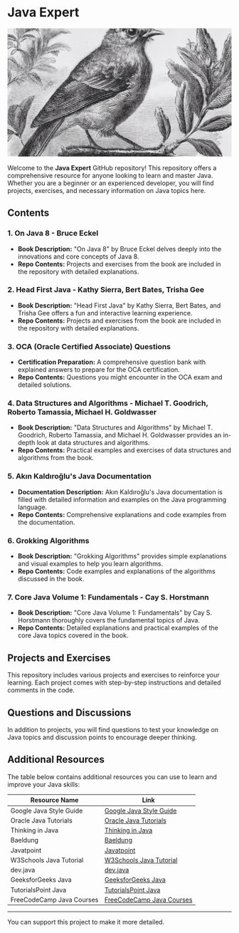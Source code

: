# Java Expert

<img src="https://raw.githubusercontent.com/NuhDemir/Java_Expert/main/img/java%208.jpg">

Welcome to the **Java Expert** GitHub repository! This repository offers a comprehensive resource for anyone looking to learn and master Java. Whether you are a beginner or an experienced developer, you will find projects, exercises, and necessary information on Java topics here.

## Contents

### 1. On Java 8 - Bruce Eckel
- **Book Description:** "On Java 8" by Bruce Eckel delves deeply into the innovations and core concepts of Java 8.
- **Repo Contents:** Projects and exercises from the book are included in the repository with detailed explanations.

### 2. Head First Java - Kathy Sierra, Bert Bates, Trisha Gee
- **Book Description:** "Head First Java" by Kathy Sierra, Bert Bates, and Trisha Gee offers a fun and interactive learning experience.
- **Repo Contents:** Projects and exercises from the book are included in the repository with detailed explanations.

### 3. OCA (Oracle Certified Associate) Questions
- **Certification Preparation:** A comprehensive question bank with explained answers to prepare for the OCA certification.
- **Repo Contents:** Questions you might encounter in the OCA exam and detailed solutions.

### 4. Data Structures and Algorithms - Michael T. Goodrich, Roberto Tamassia, Michael H. Goldwasser
- **Book Description:** "Data Structures and Algorithms" by Michael T. Goodrich, Roberto Tamassia, and Michael H. Goldwasser provides an in-depth look at data structures and algorithms.
- **Repo Contents:** Practical examples and exercises of data structures and algorithms from the book.

### 5. Akın Kaldıroğlu's Java Documentation
- **Documentation Description:** Akın Kaldıroğlu's Java documentation is filled with detailed information and examples on the Java programming language.
- **Repo Contents:** Comprehensive explanations and code examples from the documentation.

### 6. Grokking Algorithms
- **Book Description:** "Grokking Algorithms" provides simple explanations and visual examples to help you learn algorithms.
- **Repo Contents:** Code examples and explanations of the algorithms discussed in the book.

### 7. Core Java Volume 1: Fundamentals - Cay S. Horstmann
- **Book Description:** "Core Java Volume 1: Fundamentals" by Cay S. Horstmann thoroughly covers the fundamental topics of Java.
- **Repo Contents:** Detailed explanations and practical examples of the core Java topics covered in the book.

## Projects and Exercises

This repository includes various projects and exercises to reinforce your learning. Each project comes with step-by-step instructions and detailed comments in the code.

## Questions and Discussions

In addition to projects, you will find questions to test your knowledge on Java topics and discussion points to encourage deeper thinking.

## Additional Resources

The table below contains additional resources you can use to learn and improve your Java skills:

| Resource Name | Link |
|---------------|------|
| Google Java Style Guide | [Google Java Style Guide](https://google.github.io/styleguide/javaguide.html) |
| Oracle Java Tutorials | [Oracle Java Tutorials](https://docs.oracle.com/javase/tutorial/) |
| Thinking in Java | [Thinking in Java](https://archive.org/details/ThinkingInC) |
| Baeldung | [Baeldung](https://www.baeldung.com/) |
| Javatpoint | [Javatpoint](https://www.javatpoint.com/) |
| W3Schools Java Tutorial | [W3Schools Java Tutorial](https://www.w3schools.com/java/) |
| dev.java | [dev.java](https://dev.java/learn/) |
| GeeksforGeeks Java | [GeeksforGeeks Java](https://www.geeksforgeeks.org/java/) |
| TutorialsPoint Java | [TutorialsPoint Java](https://www.tutorialspoint.com/java/index.html) |
| FreeCodeCamp Java Courses | [FreeCodeCamp Java Courses](https://www.freecodecamp.org/news/learn-java-free-java-courses-for-beginners/) |

---

You can support this project to make it more detailed.
